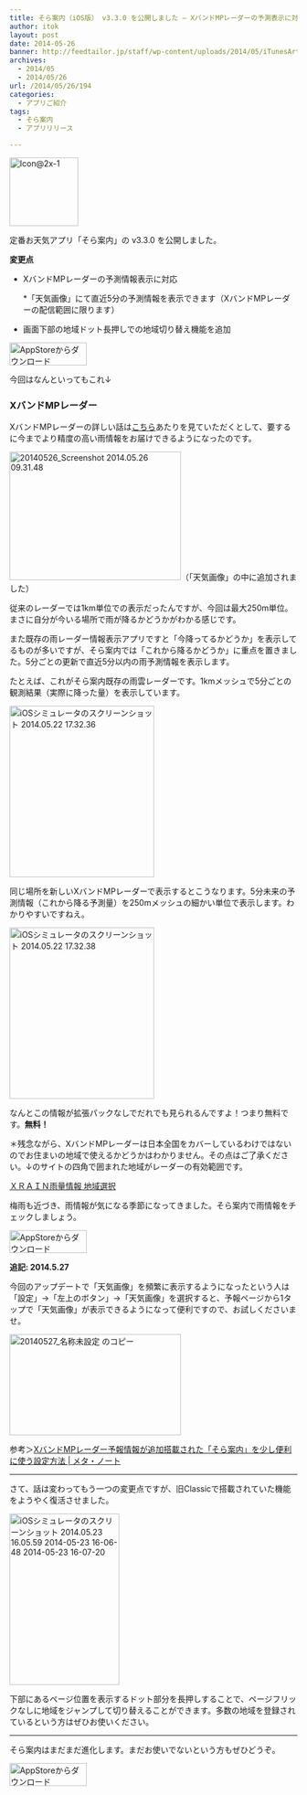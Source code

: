 ```yaml
---
title: そら案内（iOS版） v3.3.0 を公開しました – XバンドMPレーダーの予測表示に対応！
author: itok
layout: post
date: 2014-05-26
banner: http://feedtailor.jp/staff/wp-content/uploads/2014/05/iTunesArtwork-450x200.png
archives:
  - 2014/05
  - 2014/05/26
url: /2014/05/26/194
categories:
  - アプリご紹介
tags:
  - そら案内
  - アプリリリース

---
```

<a href="https://itunes.apple.com/jp/app/id599856811" target=_blank><img src="http://feedtailor.jp/staff/wp-content/uploads/2014/05/19b3eee70366dac93faf64e64d75a72e.png" alt="Icon@2x-1" width="120" height="120" class="alignnone size-full wp-image-117" /></a>

定番お天気アプリ「そら案内」の v3.3.0 を公開しました。

**変更点**

  * XバンドMPレーダーの予測情報表示に対応
  
    *「天気画像」にて直近5分の予測情報を表示できます（XバンドMPレーダーの配信範囲に限ります）
  * 画面下部の地域ドット長押しでの地域切り替え機能を追加

<a href="https://itunes.apple.com/jp/app/id599856811" target=_blank><img src="http://feedtailor.jp/staff/wp-content/uploads/2014/04/Download_on_the_App_Store_Badge_JP_135x40_1004.png" alt="AppStoreからダウンロード" width="135" height="40" class="alignnone size-full wp-image-58" /></a>

今回はなんといってもこれ↓

### XバンドMPレーダー

XバンドMPレーダーの詳しい話は<a href="http://www.mlit.go.jp/river/gijutsu/gijutsukaihatsu/xband/haisin.html" target="_blank" title="新型高性能レーダ（ＸバンドＭＰレーダ）の降雨観測情報（ＷＥＢ画像）の一般配信について: 国土交通省">こちら</a>あたりを見ていただくとして、要するに今までより精度の高い雨情報をお届けできるようになったのです。

[<img src="http://feedtailor.jp/staff/wp-content/uploads/2014/05/20140526_Screenshot-2014.05.26-09.31.48-300x225.png" alt="20140526_Screenshot 2014.05.26 09.31.48" width="300" height="225" class="alignnone size-medium wp-image-205" />](http://feedtailor.jp/staff/wp-content/uploads/2014/05/20140526_Screenshot-2014.05.26-09.31.48.png)（「天気画像」の中に追加されました）

従来のレーダーでは1km単位での表示だったんですが、今回は最大250m単位。まさに自分が今いる場所で雨が降るかどうかがわかる感じです。

また既存の雨レーダー情報表示アプリですと「今降ってるかどうか」を表示してるものが多いですが、そら案内では「これから降るかどうか」に重点を置きました。5分ごとの更新で直近5分以内の雨予測情報を表示します。

たとえば、これがそら案内既存の雨雲レーダーです。1kmメッシュで5分ごとの観測結果（実際に降った量）を表示しています。

[<img src="http://feedtailor.jp/staff/wp-content/uploads/2014/05/433863f07844c0648392db87b6a859d1-253x300.png" alt="iOSシミュレータのスクリーンショット 2014.05.22 17.32.36" width="253" height="300" class="alignnone size-medium wp-image-197" />](http://feedtailor.jp/staff/wp-content/uploads/2014/05/433863f07844c0648392db87b6a859d1.png)

同じ場所を新しいXバンドMPレーダーで表示するとこうなります。5分未来の予測情報（これから降る予測量）を250mメッシュの細かい単位で表示します。わかりやすいですねえ。

[<img src="http://feedtailor.jp/staff/wp-content/uploads/2014/05/136934292c91ec525cc482e929b53746-253x300.png" alt="iOSシミュレータのスクリーンショット 2014.05.22 17.32.38" width="253" height="300" class="alignnone size-medium wp-image-198" />](http://feedtailor.jp/staff/wp-content/uploads/2014/05/136934292c91ec525cc482e929b53746.png)

なんとこの情報が拡張パックなしでだれでも見られるんですよ！つまり無料です。**無料！**

＊残念ながら、XバンドMPレーダーは日本全国をカバーしているわけではないのでお住まいの地域で使えるかどうかはわかりません。その点はご了承ください。↓のサイトの四角で囲まれた地域がレーダーの有効範囲です。

<a href="http://www.river.go.jp/xbandradar/index.html" target="_blank">ＸＲＡＩＮ雨量情報 地域選択</a>

梅雨も近づき、雨情報が気になる季節になってきました。そら案内で雨情報をチェックしましょう。

<a href="https://itunes.apple.com/jp/app/id599856811" target=_blank><img src="http://feedtailor.jp/staff/wp-content/uploads/2014/04/Download_on_the_App_Store_Badge_JP_135x40_1004.png" alt="AppStoreからダウンロード" width="135" height="40" class="alignnone size-full wp-image-58" /></a>

**追記: 2014.5.27**

今回のアップデートで「天気画像」を頻繁に表示するようになったという人は「設定」→「左上のボタン」→「天気画像」を選択すると、予報ページから1タップで「天気画像」が表示できるようになって便利ですので、お試しくださいませ。

[<img src="http://feedtailor.jp/staff/wp-content/uploads/2014/05/31b48dfafbe3142aa0ab44cf7c331aa8-300x177.png" alt="20140527_名称未設定 のコピー" width="300" height="177" class="alignnone size-medium wp-image-212" />](http://feedtailor.jp/staff/wp-content/uploads/2014/05/31b48dfafbe3142aa0ab44cf7c331aa8.png)

参考＞<a href="http://note.meta-glamour.com/2014/05/27/xバンドmpレーダー予報情報搭載のそら案内/" target="_blank">XバンドMPレーダー予報情報が追加搭載された「そら案内」を少し便利に使う設定方法 | メタ・ノート</a>

* * *

さて、話は変わってもう一つの変更点ですが、旧Classicで搭載されていた機能をようやく復活させました。

[<img src="http://feedtailor.jp/staff/wp-content/uploads/2014/05/7f373e549fa953211880b193aea68c5f-192x300.jpg" alt="iOSシミュレータのスクリーンショット 2014.05.23 16.05.59 2014-05-23 16-06-48 2014-05-23 16-07-20" width="192" height="300" class="alignnone size-medium wp-image-195" />](http://feedtailor.jp/staff/wp-content/uploads/2014/05/7f373e549fa953211880b193aea68c5f.jpg)

下部にあるページ位置を表示するドット部分を長押しすることで、ページフリックなしに地域をジャンプして切り替えることができます。多数の地域を登録されているという方はぜひお使いください。

* * *

そら案内はまだまだ進化します。まだお使いでないという方もぜひどうぞ。

<a href="https://itunes.apple.com/jp/app/id599856811" target=_blank><img src="http://feedtailor.jp/staff/wp-content/uploads/2014/04/Download_on_the_App_Store_Badge_JP_135x40_1004.png" alt="AppStoreからダウンロード" width="135" height="40" class="alignnone size-full wp-image-58" /></a>